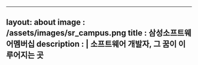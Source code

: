 ---

layout: about
image : /assets/images/sr_campus.png
title : 삼성소프트웨어멤버십
description : |
  소프트웨어 개발자, 그 꿈이 이루어지는 곳
---